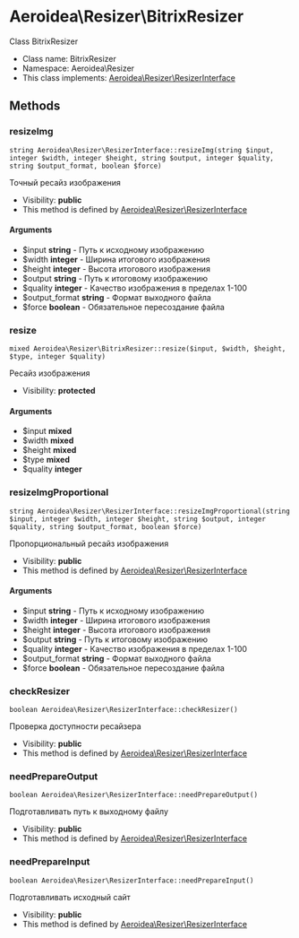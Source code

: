 Aeroidea\Resizer\BitrixResizer
===============

Class BitrixResizer




* Class name: BitrixResizer
* Namespace: Aeroidea\Resizer
* This class implements: [Aeroidea\Resizer\ResizerInterface](Aeroidea-Resizer-ResizerInterface.md)






Methods
-------


### resizeImg

    string Aeroidea\Resizer\ResizerInterface::resizeImg(string $input, integer $width, integer $height, string $output, integer $quality, string $output_format, boolean $force)

Точный ресайз изображения



* Visibility: **public**
* This method is defined by [Aeroidea\Resizer\ResizerInterface](Aeroidea-Resizer-ResizerInterface.md)


#### Arguments
* $input **string** - Путь к исходному изображению
* $width **integer** - Ширина итогового изображения
* $height **integer** - Высота итогового изображения
* $output **string** - Путь к итоговому изображению
* $quality **integer** - Качество изображения в пределах 1-100
* $output_format **string** - Формат выходного файла
* $force **boolean** - Обязательное пересоздание файла



### resize

    mixed Aeroidea\Resizer\BitrixResizer::resize($input, $width, $height, $type, integer $quality)

Ресайз изображения



* Visibility: **protected**


#### Arguments
* $input **mixed**
* $width **mixed**
* $height **mixed**
* $type **mixed**
* $quality **integer**



### resizeImgProportional

    string Aeroidea\Resizer\ResizerInterface::resizeImgProportional(string $input, integer $width, integer $height, string $output, integer $quality, string $output_format, boolean $force)

Пропорциональный ресайз изображения



* Visibility: **public**
* This method is defined by [Aeroidea\Resizer\ResizerInterface](Aeroidea-Resizer-ResizerInterface.md)


#### Arguments
* $input **string** - Путь к исходному изображению
* $width **integer** - Ширина итогового изображения
* $height **integer** - Высота итогового изображения
* $output **string** - Путь к итоговому изображению
* $quality **integer** - Качество изображения в пределах 1-100
* $output_format **string** - Формат выходного файла
* $force **boolean** - Обязательное пересоздание файла



### checkResizer

    boolean Aeroidea\Resizer\ResizerInterface::checkResizer()

Проверка доступности ресайзера



* Visibility: **public**
* This method is defined by [Aeroidea\Resizer\ResizerInterface](Aeroidea-Resizer-ResizerInterface.md)




### needPrepareOutput

    boolean Aeroidea\Resizer\ResizerInterface::needPrepareOutput()

Подготавливать путь к выходному файлу



* Visibility: **public**
* This method is defined by [Aeroidea\Resizer\ResizerInterface](Aeroidea-Resizer-ResizerInterface.md)




### needPrepareInput

    boolean Aeroidea\Resizer\ResizerInterface::needPrepareInput()

Подготавливать исходный сайт



* Visibility: **public**
* This method is defined by [Aeroidea\Resizer\ResizerInterface](Aeroidea-Resizer-ResizerInterface.md)



